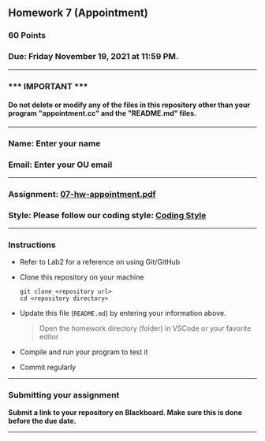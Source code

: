## Homework 7 (Appointment)

### 60 Points

### Due: Friday November 19, 2021 at 11:59 PM.

---
### *** IMPORTANT ***
#### Do not delete or modify any of the files in this repository other than your program "appointment.cc" and the "README.md" files.

---

### Name: Enter your name

### Email: Enter your OU email

---

### Assignment: [07-hw-appointment.pdf](07-hw-appointment.pdf)

### Style: Please follow our coding style: [Coding Style](https://github.com/nasseef/cs2400/blob/master/docs/coding-style.md)

---

### Instructions

- Refer to Lab2 for a reference on using Git/GitHub
- Clone this repository on your machine

    ```console
    git clone <repository url>
    cd <repository directory>
    ```

- Update this file (`README.md`) by entering your information above.

    > Open the homework directory (folder) in VSCode or your favorite editor

- Compile and run your program to test it

- Commit regularly

---

### Submitting your assignment

**Submit a link to your repository on Blackboard. Make sure this is done before the due date.**

---